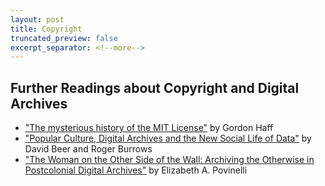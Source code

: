 ```yaml
---
layout: post
title: Copyright
truncated_preview: false
excerpt_separator: <!--more-->
---
```


## Further Readings about Copyright and Digital Archives

* ["The mysterious history of the MIT License"](https://opensource.com/article/19/4/history-mit-license) by Gordon Haff
* ["Popular Culture, Digital Archives and the New Social Life of Data"](https://doi.org/10.1177/0263276413476542) by David Beer and Roger Burrows
* ["The Woman on the Other Side of the Wall: Archiving the Otherwise in Postcolonial Digital Archives"](https://doi.org/10.1215/10407391-1218274) by Elizabeth A. Povinelli
